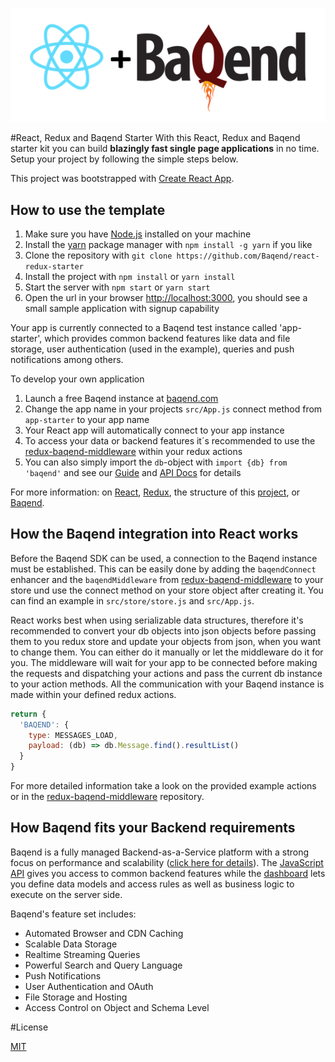 !["Logo"](https://github.com/Baqend/react-redux-starter/raw/master/react_baqend.png)

#React, Redux and Baqend Starter
With this React, Redux and Baqend starter kit you can build **blazingly fast single page applications** in no time. Setup your project by following the simple steps below.

This project was bootstrapped with [Create React App](https://github.com/facebookincubator/create-react-app).

## How to use the template

1. Make sure you have [Node.js](https://nodejs.org/en/) installed on your machine
2. Install the [yarn](https://yarnpkg.com) package manager with `npm install -g yarn` if you like
3. Clone the repository with `git clone https://github.com/Baqend/react-redux-starter`
4. Install the project with `npm install` or `yarn install`
5. Start the server with `npm start` or `yarn start`
6. Open the url in your browser [http://localhost:3000](http://localhost:3000), you should see a small sample application with signup capability

Your app is currently connected to a Baqend test instance called 'app-starter', which provides common backend features like data and file storage, user authentication (used in the example), queries and push notifications among others.

To develop your own application

1. Launch a free Baqend instance at [baqend.com](http://dashboard.baqend.com/register)
2. Change the app name in your projects `src/App.js` connect method from `app-starter` to your app name
3. Your React app will automatically connect to your app instance
4. To access your data or backend features it´s recommended to use the [redux-baqend-middleware](http://github.com) within your redux actions
5. You can also simply import the `db`-object with `import {db} from 'baqend'`
and see our [Guide](http://www.baqend.com/guide/#accessing-data) and [API Docs](http://www.baqend.com/js-sdk/latest/baqend.html) for details

For more information: on [React](https://facebook.github.io/react/docs/hello-world.html), [Redux](http://redux.js.org/), the structure of this
[project](https://github.com/facebookincubator/create-react-app), or [Baqend](http://www.baqend.com).


## How the Baqend integration into React works

Before the Baqend SDK can be used, a connection to the Baqend instance must be established. This can be easily done by adding the `baqendConnect` enhancer and the `baqendMiddleware` from [redux-baqend-middleware](http://github.com) to your store und use the connect method on your store object after creating it. You can find an example in `src/store/store.js` and `src/App.js`.

React works best when using serializable data structures, therefore it's recommended to convert your db objects into json objects before passing them to you redux store and update your objects from json, when you want to change them. You can either do it manually or let the middleware do it for you. The middleware will wait for your app to be connected before making the requests and dispatching your actions and pass the current db instance to your action methods. All the communication with your Baqend instance is made within your defined redux actions.

```js
return {
  'BAQEND': {
    type: MESSAGES_LOAD,
    payload: (db) => db.Message.find().resultList()
  }
}
```
For more detailed information take a look on the provided example actions or in the [redux-baqend-middleware](http://github.com) repository.


## How Baqend fits your Backend requirements

Baqend is a fully managed Backend-as-a-Service platform with a strong focus on performance and scalability
([click here for details](http://blog.baqend.com/post/139788321880/bringing-web-performance-to-the-next-level-an)).
The [JavaScript API](http://www.baqend.com/js-sdk/latest/baqend.html) gives you access to common backend features
while the [dashboard](http://www.baqend.com/guide/#baqend-dashboard) lets you define data models and access rules as
well as business logic to execute on the server side.

Baqend's feature set includes:

* Automated Browser and CDN Caching
* Scalable Data Storage
* Realtime Streaming Queries
* Powerful Search and Query Language
* Push Notifications
* User Authentication and OAuth
* File Storage and Hosting
* Access Control on Object and Schema Level

#License

[MIT](https://github.com/Baqend/react-redux-starter/blob/master/LICENSE)
